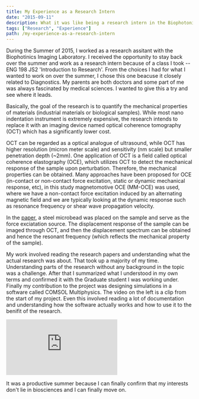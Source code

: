 ```yaml
---
title: My Experience as a Research Intern
date: "2015-09-11"
description: What it was like being a research intern in the Biophotonics Imaging Lab and what it told me about myself.
tags: ["Research", "Experience"]
path: /my-experience-as-a-research-intern
---
```


During the Summer of 2015, I worked as a research assitant with the Biophotinics Imaging Laboratory. I received the opportunity to stay back over the summer and work as a research intern because of a class I took -- ENG 198 JS2 'Introduction to Research'. From the choices I had for what I wanted to work on over the summer, I chose this one beacuse it closely related to Diagnostics. My parents are both doctors and some part of me was always fascinated by medical sciences. I wanted to give this a try and see where it leads.

Basically, the goal of the research is to quantify the mechanical properties of materials (industrial materials or biological samples). While most nano indentation instrument is extremely expensive, the research intends to replace it with an imaging device named optical coherence tomography (OCT) which has a significantly lower cost.

OCT can be regarded as a optical analogue of ultrasound, while OCT has higher resolution (micron meter scale) and sensitivity (nm scale) but smaller penetration depth (~2mm). One application of OCT is a field called optical coherence elastography (OCE), which utilizes OCT to detect the mechanical response of the sample upon perturbation. Therefore, the mechanical properties can be obtained. Many approaches have been proposed for OCE (in-contact or non-contact force excitation, static or dynamic mechanical response, etc), in this study magnetomotive OCE (MM-OCE) was used, where we have a non-contact force excitation induced by an alternating magnetic field and we are typically looking at the dynamic response such as resonance frequency or shear wave propagation velocity.

In the [paper](https://pubmed.ncbi.nlm.nih.gov/23649979/), a steel microbead was placed on the sample and serve as the force exciatation source. The displacement response of the sample can be imaged through OCT, and then the displacement spectrum can be obtained and hence the resonant frequency (which reflects the mechanical property of the sample).

My work involved reading the research papers and understanding what the actual research was about. That took up a majority of my time. Understanding parts of the research without any background in the topic was a challenge. After that I summarized what I understood in my own terms and confirmed it with the Graduate student I was working under. Finally my contribution to the project was designing simulations in a software called COMSOL Multiphysics. The video on the left is a clip from the start of my project. Even this involved reading a lot of documentation and understanding how the software actually works and how to use it to the benifit of the research.

<iframe src="https://www.youtube.com/embed/bpSc_7pZgKs" frameborder="0" allow="accelerometer; autoplay; encrypted-media; gyroscope; picture-in-picture" allowfullscreen class="responsive-iframe"></iframe>

It was a productive summer because I can finally confirm that my interests don't lie in biosciences and I can finally move on.
